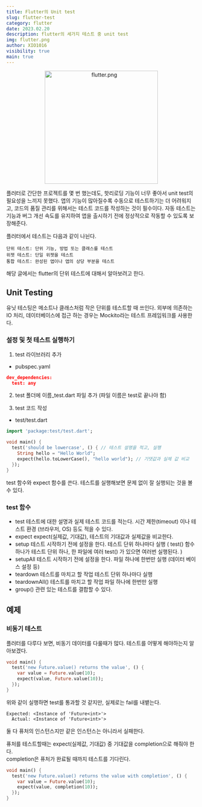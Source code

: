```yaml
---
title: Flutter의 Unit test
slug: flutter-test
category: flutter
date: 2023.02.20
description: flutter의 세가지 테스트 중 unit test
img: flutter.png
author: XIO1016
visibility: true
main: true
---
```


<p align="center">
    <img src="/images/flutter.png"  width="300" alt="flutter.png">
</p>

플러터로 간단한 프로젝트를 몇 번 했는데도, 핫리로딩 기능이 너무 좋아서 unit test의 필요성을 느끼지 못했다.
앱의 기능이 많아질수록 수동으로 테스트하기는 더 어려워지고, 코드의 품질 관리를 위해서는 테스트 코드를 작성하는 것이 필수이다.
자동 테스트는 기능과 버그 개선 속도를 유지하여 앱을 출시하기 전에 정상적으로 작동할 수 있도록 보장해준다.

플러터에서 테스트는 다음과 같이 나뉜다.

````text
단위 테스트: 단위 기능, 방법 또는 클래스를 테스트
위젯 테스트: 단일 위젯을 테스트
통합 테스트: 완성된 앱이나 앱의 상당 부분을 테스트
````

해당 글에서는 flutter의 단위 테스트에 대해서 알아보려고 한다.

## Unit Testing

유닛 테스팅은 메소트나 클래스처럼 작은 단위를 테스트할 때 쓰인다. 외부에 의존하는 IO 처리, 데이터베이스에 접근 하는 경우는
Mockito라는 테스트 프레임워크를 사용한다.

### 설정 및 첫 테스트 실행하기

1. test 라이브러리 추가
- pubspec.yaml
````json
dev_dependencies:
  test: any
````

2. test 폴더에 이름_test.dart 파일 추가 (파일 이름은 test로 끝나야 함)

3. test 코드 작성
- test/test.dart
````dart
import 'package:test/test.dart';

void main() { 
  test('should be lowercase', () { // 테스트 설명을 적고, 실행
    String hello = "Hello World"; 
    expect(hello.toLowerCase(), "hello world"); // 기댓값과 실제 값 비교
  });
}
````
test 함수와 expect 함수를 쓴다.
테스트를 실행해보면 문제 없이 잘 실행되는 것을 볼 수 있다.

### test 함수
- test
테스트에 대한 설명과 실제 테스트 코드를 적는다.
시간 제한(timeout) 이나 테스트 환경 (브라우저, OS) 등도 적을 수 있다.
- expect
expect(실제값, 기대값),
테스트의 기대값과 실제값을 비교한다.
- setup
테스트 시작하기 전에 설정을 한다.
테스트 단위 하나마다 실행 ( test() 함수 하나가 테스트 단위 하나, 한 파일에 여러 test() 가 있으면 여러번 실행된다. )
- setupAll
테스트 시작하기 전에 설정을 한다.
파일 하나에 한번만 실행 (데이터 베이스 설정 등)
- teardown
테스트를 마치고 할 작업
테스트 단위 하나마다 실행
- teardownAll()
테스트를 마치고 할 작업
파일 하나에 한번만 실행
- group()
관련 있는 테스트를 결합할 수 있다.

## 예제
### 비동기 테스트
플러터를 다루다 보면, 비동기 데이터를 다룰때가 많다.
테스트를 어떻게 해야하는지 알아보겠다.

````dart
void main() {
  test('new Future.value() returns the value', () {
    var value = Future.value(10);
    expect(value, Future.value(10));
  });
}
````
위와 같이 실행하면 test를 통과할 것 같지만, 실제로는 fail를 내뱉는다.
````text
Expected: <Instance of 'Future<int>'>
  Actual: <Instance of 'Future<int>'>
````
둘 다 퓨처의 인스턴스지만 같은 인스턴스는 아니라서 실패한다.

퓨처를 테스트할때는 expect(실제값, 기대값) 중 기대값을 completion으로 해줘야 한다.
<br />
completion은 퓨처가 완료될 때까지 테스트를 기다린다.

````dart
void main() {
  test('new Future.value() returns the value with completion', () {
    var value = Future.value(10);
    expect(value, completion(10));
  });
}
````

